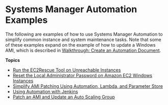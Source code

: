 # Systems Manager Automation Examples<a name="automation-examples"></a>

The following are examples of how to use Systems Manager Automation to simplify common instance and system maintenance tasks\. Note that some of these examples expand on the example of how to update a Windows AMI, which is described in [Walkthrough: Create an Automation Document](automation-createdoc.md)\.

**Topics**
+ [Run the EC2Rescue Tool on Unreachable Instances](automation-ec2rescue.md)
+ [Reset the Local Administrator Password on Amazon EC2 Windows Instances](automation-ec2reset.md)
+ [Simplify AMI Patching Using Automation, Lambda, and Parameter Store](automation-simpatch.md)
+ [Using Automation with Jenkins](automation-jenkins.md)
+ [Patch an AMI and Update an Auto Scaling Group](automation-asgroup.md)